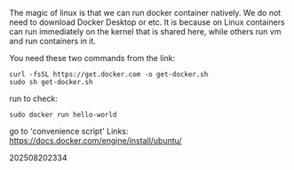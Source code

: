 The magic of linux is that we can run docker container natively. We do not need to download Docker Desktop or etc. It is because on Linux containers can run immediately on the kernel that is shared here, while others run vm and run containers in it.

You need these two commands from the link:

```
curl -fsSL https://get.docker.com -o get-docker.sh
sudo sh get-docker.sh
```

run to check:

```
sudo docker run hello-world
```


go to 'convenience script'
Links: https://docs.docker.com/engine/install/ubuntu/

202508202334

